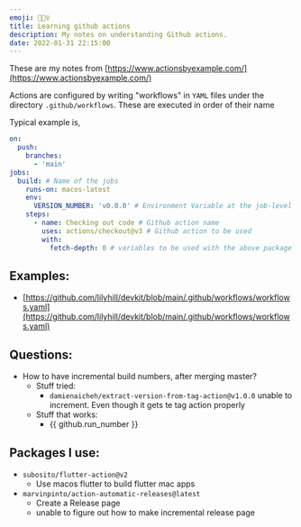```yaml
---
emoji: 🤹🏻‍♀️
title: Learning github actions
description: My notes on understanding Github actions.
date: 2022-01-31 22:15:00
---
```


These are my notes from [https://www.actionsbyexample.com/](https://www.actionsbyexample.com/)

Actions are configured by writing "workflows" in `YAML` files under the directory `.github/workflows`. These are executed in order of their name

Typical example is,

```yaml
on:
  push:
    branches:
      - 'main'
jobs:
  build: # Name of the jobs
    runs-on: macos-latest
    env:
      VERSION_NUMBER: 'v0.0.0' # Environment Variable at the job-level
    steps:
      - name: Checking out code # Github action name
        uses: actions/checkout@v3 # Github action to be used
        with:
          fetch-depth: 0 # variables to be used with the above package
```

## Examples:

- [https://github.com/lilyhill/devkit/blob/main/.github/workflows/workflows.yaml](https://github.com/lilyhill/devkit/blob/main/.github/workflows/workflows.yaml)

## Questions:

- How to have incremental build numbers, after merging master?
  - Stuff tried:
    - `damienaicheh/extract-version-from-tag-action@v1.0.0` unable to increment. Even though it gets te tag action properly
  - Stuff that works:
    - {{ github.run_number }}

## Packages I use:

- `subosito/flutter-action@v2` 
  - Use macos flutter to build flutter mac apps
- `marvinpinto/action-automatic-releases@latest`
  - Create a Release page
  - unable to figure out how to make incremental release page

